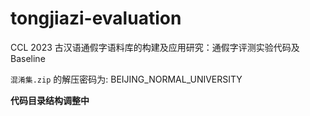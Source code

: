 # tongjiazi-evaluation
CCL 2023 古汉语通假字语料库的构建及应用研究：通假字评测实验代码及 Baseline

`混淆集.zip` 的解压密码为: BEIJING_NORMAL_UNIVERSITY

**代码目录结构调整中**

